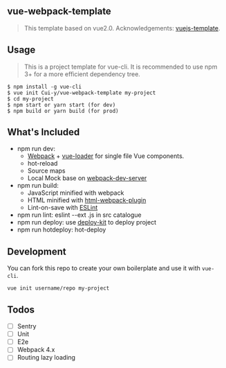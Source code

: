 ## vue-webpack-template
> This template based on vue2.0.
> Acknowledgements: [vuejs-template](https://github.com/vuejs-templates/webpack).


## Usage
> This is a project template for vue-cli. It is recommended to use npm 3+ for a more efficient dependency tree.

```
$ npm install -g vue-cli
$ vue init Cui-y/vue-webpack-template my-project
$ cd my-project
$ npm start or yarn start (for dev)
$ npm build or yarn build (for prod)
```

## What's Included
- npm run dev:
  - [Webpack](https://github.com/webpack/webpack) + [vue-loader](https://github.com/vuejs/vue-loader) for single file Vue components.
  - hot-reload
  - Source maps
  - Local Mock base on [webpack-dev-server](https://github.com/webpack/webpack-dev-server)
- npm run build:
  - JavaScript minified with webpack
  - HTML minified with [html-webpack-plugin](https://github.com/jantimon/html-webpack-plugin)
  - Lint-on-save with [ESLint](https://github.com/eslint/eslint)
- npm run lint: eslint --ext .js in src catalogue
- npm run deploy: use [deploy-kit](https://github.com/xiaoyann/deploy-kit) to deploy project
- npm run hotdeploy: hot-deploy


## Development
You can fork this repo to create your own boilerplate and use it with  `vue-cli`.

```
vue init username/repo my-project
```

## Todos
- [ ] Sentry
- [ ] Unit
- [ ] E2e
- [ ] Webpack 4.x
- [ ] Routing lazy loading
